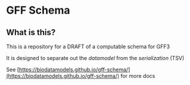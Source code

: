 # GFF Schema

## What is this?

This is a repository for a DRAFT of a computable schema for GFF3

It is designed to separate out the *datamodel* from the *serialization* (TSV)

See [https://biodatamodels.github.io/gff-schema/](https://biodatamodels.github.io/gff-schema/) for more docs
